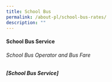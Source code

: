 ```yaml
---
title: School Bus
permalink: /about-pl/school-bus-rates/
description: ""
---
```

#### School Bus Service
###### School Bus Operator and Bus Fare
##### [School Bus Service]